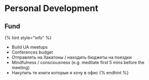 # Personal Development

## Fund

{% hint style="info" %}
* Build UA meetups
* Conferences budget
* Отправлять на Хакатоны / находить бюджеты на поездки
* Mindfulness / consciousness \(e.g. meditate first 5 mins before the meeting\)
* Накупить те книги которые я хочу в офис
{% endhint %}

